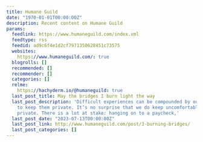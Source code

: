 ```yaml
---
title: Humane Guild
date: "1970-01-01T00:00:00Z"
description: Recent content on Humane Guild
params:
  feedlink: https://www.humaneguild.com/index.xml
  feedtype: rss
  feedid: ad9c6f4e1d2cf7971350628451c73575
  websites:
    https://www.humaneguild.com/: true
  blogrolls: []
  recommended: []
  recommender: []
  categories: []
  relme:
    https://hachyderm.io/@humaneguild: true
  last_post_title: May the bridges I burn light the way
  last_post_description: 'Difficult experiences can be compounded by our tendency
    to keep them private. It’s no surprise that we do keep uncomfortable experiences
    private. There is a lot at stake: hanging on to a paycheck,'
  last_post_date: "2023-07-13T00:00:00Z"
  last_post_link: http://www.humaneguild.com/post/3-burning-bridges/
  last_post_categories: []
---
```

